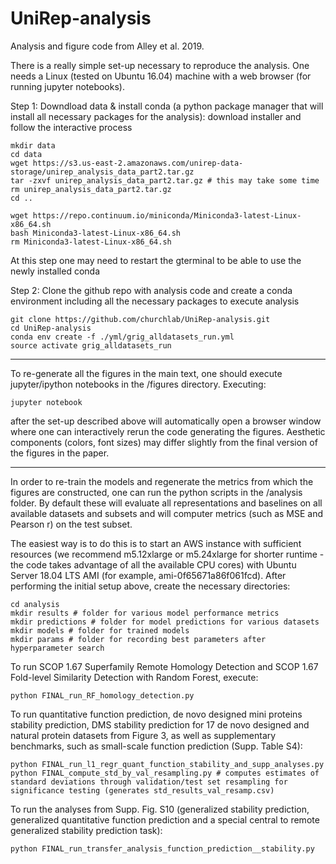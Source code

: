 # UniRep-analysis
Analysis and figure code from Alley et al. 2019.

There is a really simple set-up necessary to reproduce the analysis.
One needs a Linux (tested on Ubuntu 16.04) machine with a web browser (for running jupyter notebooks).

Step 1: Downdload data & install conda (a python package manager that will install all necessary packages for the analysis): download installer and follow the interactive process

```
mkdir data
cd data
wget https://s3.us-east-2.amazonaws.com/unirep-data-storage/unirep_analysis_data_part2.tar.gz
tar -zxvf unirep_analysis_data_part2.tar.gz # this may take some time
rm unirep_analysis_data_part2.tar.gz
cd ..

wget https://repo.continuum.io/miniconda/Miniconda3-latest-Linux-x86_64.sh
bash Miniconda3-latest-Linux-x86_64.sh
rm Miniconda3-latest-Linux-x86_64.sh
```
At this step one may need to restart the gterminal to be able to use the newly installed conda



Step 2: Clone the github repo with analysis code and create a conda environment including all the necessary packages to execute analysis
```
git clone https://github.com/churchlab/UniRep-analysis.git
cd UniRep-analysis
conda env create -f ./yml/grig_alldatasets_run.yml
source activate grig_alldatasets_run
```
______________________________________________________

To re-generate all the figures in the main text, one should execute jupyter/ipython notebooks in the /figures directory.
Executing:
```
jupyter notebook
```
after the set-up described above will automatically open a browser window where one can interactively rerun the code generating the figures. Aesthetic components (colors, font sizes) may differ slightly from the final version of the figures in the paper.

______________________________________________________

In order to re-train the models and regenerate the metrics from which the figures are constructed, one can run the python scripts in the /analysis folder. By default these will evaluate all representations and baselines on all available datasets and subsets and will computer metrics (such as MSE and Pearson r) on the test subset.

The easiest way is to do this is to start an AWS instance with sufficient resources (we recommend m5.12xlarge or m5.24xlarge for shorter runtime - the code takes advantage of all the available CPU cores) with Ubuntu Server 18.04 LTS AMI (for example, ami-0f65671a86f061fcd). After performing the initial setup above, create the necessary directories:
```
cd analysis
mkdir results # folder for various model performance metrics
mkdir predictions # folder for model predictions for various datasets
mkdir models # folder for trained models
mkdir params # folder for recording best parameters after hyperparameter search 
```

To run SCOP 1.67 Superfamily Remote Homology Detection and SCOP 1.67 Fold-level Similarity Detection with Random Forest, execute:
```
python FINAL_run_RF_homology_detection.py
```

To run quantitative function prediction, de novo designed mini proteins stability prediction, DMS stability prediction for 17 de novo designed and natural protein datasets from Figure 3, as well as supplementary benchmarks, such as small-scale function prediction (Supp. Table S4):
```
python FINAL_run_l1_regr_quant_function_stability_and_supp_analyses.py
python FINAL_compute_std_by_val_resampling.py # computes estimates of standard deviations through validation/test set resampling for significance testing (generates std_results_val_resamp.csv)
```

To run the analyses from Supp. Fig. S10 (generalized stability prediction, generalized quantitative function prediction and a special central to remote generalized stability prediction task):
```
python FINAL_run_transfer_analysis_function_prediction__stability.py
```
